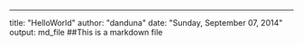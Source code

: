 ---
title: "HelloWorld"
author: "danduna"
date: "Sunday, September 07, 2014"
output: md_file
##This is a markdown file